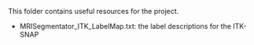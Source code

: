 This folder contains useful resources for the project. 
  - MRISegmentator_ITK_LabelMap.txt: the label descriptions for the ITK-SNAP
